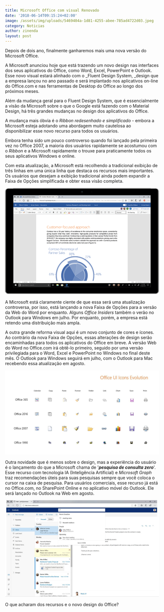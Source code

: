 ```yaml
---
title: Microsoft Office com visual Renovado
date: '2018-06-14T09:15:24+02:00'
image: /assets/img/uploads/5469404a-1d81-4255-abee-785ad4722d03.jpeg
category: Noticias
author: zinenda
layout: post
---
```

Depois de dois ano, finalmente ganharemos mais uma nova versão do Microsoft Office.

A Microsoft anunciou hoje que está trazendo um novo design nas interfaces dos seus aplicativos do Office, como Word, Excel, PowerPoint e Outlook. Esse novo visual estará alinhado com o _Fluent Design System, _design que a empresa lançou no ano passado e será implantado nos aplicativos on-line do Office.com e nas ferramentas de Desktop do Office ao longo dos próximos meses.

Além da mudança geral para o Fluent Design System, que é essencialmente a visão da Microsoft sobre o que o Google está fazendo com o Material Design, há três grandes mudanças no design dos aplicativos do Office.

A mudança mais óbvia é o _Ribbon redesenhado e simplificado_ - embora a Microsoft esteja adotando uma abordagem muito cautelosa ao disponibilizar esse novo recurso para todos os usuários. 

Embora tenha sido um pouco controverso quando foi lançado pela primeira vez no Office 2007, a maioria dos usuários rapidamente se acostumou com o _Ribbon_ e a Microsoft rapidamente o trouxe para praticamente todos os seus aplicativos Windows e online. 

Com esta atualização, a Microsoft está recolhendo a tradicional exibição de três linhas em uma única linha que destaca os recursos mais importantes. Os usuários que desejam a exibição tradicional ainda podem expandir a Faixa de Opções simplificada e obter essa visão completa.

![Office 2019](/assets/img/uploads/simplified-ribbon.png)

A Microsoft está claramente ciente de que essa será uma atualização controversa, por isso, está lançando a nova Faixa de Opções para a versão da Web do Word por enquanto. Alguns _Office Insiders_ também o verão no Outlook para Windows em julho. Por enquanto, porém, a empresa está retendo uma distribuição mais ampla.

A outra grande reforma visual aqui é um novo conjunto de cores e ícones. Ao contrário da nova Faixa de Opções, essas alterações de design serão encaminhadas para todos os aplicativos do Office em breve. A versão Web do Word no Office.com irá obtê-lo primeiro, seguido por uma versão privilegiada para o Word, Excel e PowerPoint no Windows no final deste mês. O Outlook para Windows seguirá em julho, com o Outlook para Mac recebendo essa atualização em agosto.

![Icones do Office](/assets/img/uploads/office-icons.jpg)



Outra novidade que é menos sobre o design, mas a experiência do usuário é o lançamento do que a Microsoft chama de '**_pesquisa de consulta zero_**'. Esse recurso com tecnologia IA (Inteligência Artificial) e _Microsoft Graph_ traz recomendações úteis para suas pesquisas sempre que você coloca o cursor na caixa de pesquisa. Para usuários comerciais, esse recurso já está no Office.com, no SharePoint Online e no aplicativo móvel do Outlook. Ele será lançado no Outlook na Web em agosto.

![Recurso de busca no Office](/assets/img/uploads/search.jpg)



O que acharam dos recursos e o novo design do Office?
